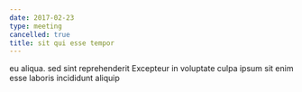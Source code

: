```yaml
---
date: 2017-02-23
type: meeting
cancelled: true
title: sit qui esse tempor
---
```

eu aliqua. sed sint reprehenderit Excepteur in voluptate culpa ipsum sit enim esse laboris incididunt aliquip